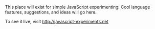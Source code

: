 This place will exist for simple JavaScript experimenting. Cool language features, suggestions, and ideas will go here.

To see it live, visit http://javascript-experiments.net
